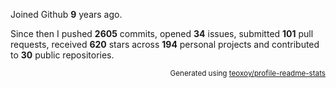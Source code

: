 Joined Github **9** years ago.

Since then I pushed **2605** commits, opened **34** issues, submitted **101** pull requests, received **620** stars across **194** personal projects and contributed to **30** public repositories.

<p align="right"><sub>Generated using <a href="https://github.com/marketplace/actions/profile-readme-stats">teoxoy/profile-readme-stats</a></sub></p>
